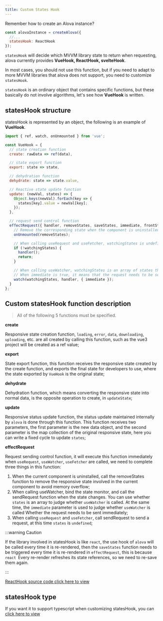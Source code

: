 ```yaml
---
title: Custom States Hook
---
```


Remember how to create an Alova instance?

```javascript
const alovaInstance = createAlova({
  //...
  statesHook: ReactHook
});
```

`statesHook` will decide which MVVM library state to return when requesting, alova currently provides **VueHook, ReactHook, svelteHook**.

In most cases, you should not use this function, but if you need to adapt to more MVVM libraries that alova does not support, you need to customize `statesHook`.

`statesHook` is an ordinary object that contains specific functions, but these basically do not involve algorithms, let's see how **VueHook** is written.

## statesHook structure

statesHook is represented by an object, the following is an example of **VueHook**.

```javascript
import { ref, watch, onUnmounted } from 'vue';

const VueHook = {
  // state creation function
  create: rawData => ref(data),

  // state export function
  export: state => state,

  // dehydration function
  dehydrate: state => state.value,

  // Reactive state update function
  update: (newVal, states) => {
    Object.keys(newVal).forEach(key => {
      states[key].value = newVal[key];
    });
  },

  // request send control function
  effectRequest({ handler, removeStates, saveStates, immediate, frontStates, watchingStates }) {
    // Remove the corresponding state when the component is uninstalled
    onUnmounted(removeStates);

    // When calling useRequest and useFetcher, watchingStates is undefined
    if (!watchingStates) {
      handler();
      return;
    }

    // When calling useWatcher, watchingStates is an array of states that need to be monitored
    // When immediate is true, it means that the request needs to be sent immediately
    watch(watchingStates, handler, { immediate });
  }
};
```

## Custom statesHook function description

> All of the following 5 functions must be specified.

**create**

Responsive state creation function, `loading`, `error`, `data`, `downloading`, `uploading`, etc. are all created by calling this function, such as the vue3 project will be created as a ref value;

**export**

State export function, this function receives the responsive state created by the create function, and exports the final state for developers to use, where the state exported by `VueHook` is the original state;

**dehydrate**

Dehydration function, which means converting the responsive state into normal data, is the opposite operation to create, in `updateState`;

**update**

Responsive status update function, the status update maintained internally by `alova` is done through this function. This function receives two parameters, the first parameter is the new data object, and the second parameter is the map collection of the original responsive state, here you can write a fixed cycle to update `states`;

**effectRequest**

Request sending control function, it will execute this function immediately when `useRequest`, `useWatcher`, `useFetcher` are called, we need to complete three things in this function:

1. When the current component is uninstalled, call the removeStates function to remove the responsive state involved in the current component to avoid memory overflow;
2. When calling useWatcher, bind the state monitor, and call the sendRequest function when the state changes. You can use whether `states` is an array to judge whether `useWatcher` is called. At the same time, the `immediate` parameter is used to judge whether `useWatcher` is called Whether the request needs to be sent immediately;
3. When calling `useRequest` and `useFetcher`, call sendRequest to send a request, at this time `states` is `undefined`;

:::warning Caution

If the library involved in statesHook is like `react`, the use hook of `alova` will be called every time it is re-rendered, then the `saveStates` function needs to be triggered every time it is re-rendered in `effectRequest`, this is because `react `Every re-render refreshes its state references, so we need to re-save them again.

:::

[ReactHook source code click here to view](https://github.com/alovajs/alova/blob/main/src/predefine/ReactHook.ts)

## statesHook type

If you want it to support typescript when customizing statesHook, you can [click here to view](/v2/tutorial/combine-framework/typescript)
